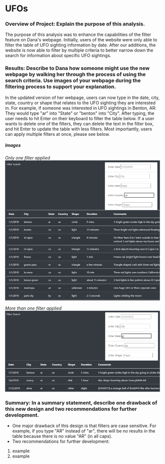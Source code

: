 # UFOs


### Overview of Project: Explain the purpose of this analysis.

The purpose of this analysis was to enhance the capabilities of the filter feature on Dana's webpage. Initially, users of the website were only able to filter the table of UFO sighting information by date. After our additions, the website is now able to filter by multiple criteria to better narrow down the search for information about specific UFO sightings.

### Results: Describe to Dana how someone might use the new webpage by walking her through the process of using the search criteria. Use images of your webpage during the filtering process to support your explanation.

In the updated version of her webpage, users can now type in the date, city, state, country or shape that relates to the UFO sighting they are interested in. For example, if someone was interested in UFO sightings in Benton, AR: They would type "ar" into "State" or "benton" into "City". After typing, the user needs to hit Enter on their keyboard to filter the table below. If a user wants to delete one of the filters, they can delete the text in the filter box, and hit Enter to update the table with less filters. Most importantly, users can apply multiple filters at once, please see below.

##### *Images*

*Only one filter applied*
![](https://github.com/jmalauss/UFOs/blob/main/us_filter_img.png)

*More than one filter applied*
![](https://github.com/jmalauss/UFOs/blob/main/us_ar_filter_img.png)

### Summary: In a summary statement, describe one drawback of this new design and two recommendations for further development.

- One major drawback of this design is that filters are case sensitive. For example, if you type "AR" instead of "ar", there will be no results in the table because there is no value "AR" (in all caps).
- Two recommendations for further development:
1. example
2. example

